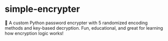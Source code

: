 # simple-encrypter
🔐 A custom Python password encrypter with 5 randomized encoding methods and key-based decryption. Fun, educational, and great for learning how encryption logic works!
